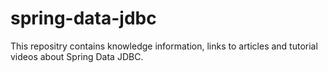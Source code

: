 # spring-data-jdbc
This repositry contains knowledge information, links to articles and tutorial videos about Spring Data JDBC.

